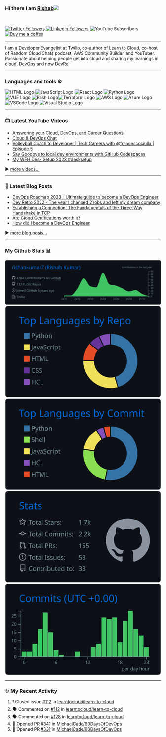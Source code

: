 ### Hi there I am [Rishab](https://rishabkumar.com)<img src="https://raw.githubusercontent.com/MartinHeinz/MartinHeinz/master/wave.gif" width="30px">
<br/>

[![Twitter Followers](https://img.shields.io/badge/Twitter-13k-blue?style=social&logo=twitter)](https://twitter.com/rishabk7)
[![Linkedin Followers](https://img.shields.io/badge/LinkedIn-7k-blue?style=social&logo=linkedin)](https://linkedin.com/in/rishabkumar7)
![YouTube Subscribers](https://img.shields.io/youtube/channel/subscribers/UCtLwBE6ZNXnQdQp5o36BUxA?label=YouTube&style=social) [![Buy me a coffee](https://img.shields.io/static/v1.svg?label=Buy%20me%20a%20coffee&message=🥨&color=black&logo=buy%20me%20a%20coffee&logoColor=white&labelColor=6f4e37)](https://www.buymeacoffee.com/rishabincloud)


---

I am a Developer Evangelist at Twilio, co-author of Learn to Cloud, co-host of Random Cloud Chats podcast, AWS Community Builder, and YouTuber. Passionate about helping people get into cloud and sharing my learnings in cloud, DevOps and now DevRel. 

---

### Languages and tools ⚙️
<!-- For more icons please follow  https://github.com/MikeCodesDotNET/ColoredBadges -->
<p>
<img src="https://www.svgrepo.com/show/303205/html-5-logo.svg" alt="HTML Logo" width="50" height="50"/> <img src="https://cdn.worldvectorlogo.com/logos/logo-javascript.svg" alt="JavaScript Logo" width="50" height="50"/> <img src="https://cdn.worldvectorlogo.com/logos/react-2.svg" alt="React Logo" width="50" height="50"/> <img src="https://cdn.worldvectorlogo.com/logos/python-5.svg" alt="Python Logo" width="50" height="50"/> <img src="https://cdn.worldvectorlogo.com/logos/vue-9.svg" alt="VUE Logo" width="50" height="50"/> <img src="https://cdn.worldvectorlogo.com/logos/bash-1.svg" alt="Bash Logo" width="50" height="50"/><img src="https://cdn.worldvectorlogo.com/logos/terraform-enterprise.svg" alt="Terraform Logo" width="50" height="50"/> <img src="https://cdn.worldvectorlogo.com/logos/aws-2.svg" alt="AWS Logo" width="50" height="50"/> <img src="https://cdn.worldvectorlogo.com/logos/azure-1.svg" alt="Azure Logo" width="50" height="50"/> <img src="https://cdn.worldvectorlogo.com/logos/visual-studio-code-1.svg" alt="VSCode Logo" width="50" height="50"/> <img src="https://cdn.worldvectorlogo.com/logos/visual-studio-2013.svg" alt="Visual Studio Logo" width="50" height="50"/>
</p>

---

### 📺 Latest YouTube Videos

<!-- YOUTUBE-VIDEOS-LIST:START -->
- [Answering your Cloud, DevOps, and Career Questions](https://www.youtube.com/watch?v=Mrs4Q_WFWGQ)
- [Cloud &amp; DevOps Chat](https://www.youtube.com/watch?v=eUAYxyjA_rM)
- [Volleyball Coach to Developer | Tech Careers with @francescociulla | Episode 5](https://www.youtube.com/watch?v=qnNpTFBzYg8)
- [Say Goodbye to local dev environments with GitHub Codespaces](https://www.youtube.com/watch?v=fI6LyWuxwcQ)
- [My WFH Desk Setup 2023 #desksetup](https://www.youtube.com/watch?v=WGXu_Wu7x08)
<!-- YOUTUBE-VIDEOS-LIST:END -->

▶️ [more videos...](https://www.youtube.com/channel/UCtLwBE6ZNXnQdQp5o36BUxA)

---

### 📕 Latest Blog Posts
<!-- BLOG-POST-LIST:START -->
- [DevOps Roadmap 2023 - Ultimate guide to become a DevOps Engineer](https://blog.rishabkumar.com/devops-roadmap-2023)
- [Dev Retro 2022 - The year I changed 2 jobs and left my dream company](https://blog.rishabkumar.com/dev-retro-2022-the-year-i-changed-2-jobs-and-left-my-dream-company)
- [Establishing a Connection: The Fundamentals of the Three-Way Handshake in TCP](https://blog.rishabkumar.com/three-way-handshake-in-tcp)
- [Are Cloud Certifications worth it?](https://blog.rishabkumar.com/are-cloud-certifications-worth-it)
- [How did I become a DevOps Engineer](https://blog.rishabkumar.com/how-did-i-become-a-devops-engineer)
<!-- BLOG-POST-LIST:END -->
▶️ [more blog posts...](https://blog.rishabkumar.com)

---

### My Github Stats 📊

[![](https://raw.githubusercontent.com/rishabkumar7/rishabkumar7/master/profile-summary-card-output/github_dark/0-profile-details.svg)](https://github.com/vn7n24fzkq/github-profile-summary-cards)
[![](https://raw.githubusercontent.com/rishabkumar7/rishabkumar7/master/profile-summary-card-output/github_dark/1-repos-per-language.svg)](https://github.com/vn7n24fzkq/github-profile-summary-cards) [![](https://raw.githubusercontent.com/rishabkumar7/rishabkumar7/master/profile-summary-card-output/github_dark/2-most-commit-language.svg)](https://github.com/vn7n24fzkq/github-profile-summary-cards)
[![](https://raw.githubusercontent.com/rishabkumar7/rishabkumar7/master/profile-summary-card-output/github_dark/3-stats.svg)](https://github.com/vn7n24fzkq/github-profile-summary-cards) [![](https://raw.githubusercontent.com/rishabkumar7/rishabkumar7/master/profile-summary-card-output/github_dark/4-productive-time.svg)](https://github.com/vn7n24fzkq/github-profile-summary-cards)
<!--
For future use
<a href="https://www.instagram.com/hemant.gz/">
  <img align="left" alt="Instagram" width="22px" src="https://cdn.jsdelivr.net/npm/simple-icons@v3/icons/instagram.svg" />
</a>
<a href="https://leetcode.com//">
  <img align="left" alt="Leetcode" width="22px" src="https://cdn.jsdelivr.net/npm/simple-icons@v3/icons/leetcode.svg" />
</a>
-->

---

### ✨ My Recent Activity
<!--START_SECTION:activity-->
1. ❗️ Closed issue [#112](https://github.com/learntocloud/learn-to-cloud/issues/112) in [learntocloud/learn-to-cloud](https://github.com/learntocloud/learn-to-cloud)
2. 🗣 Commented on [#112](https://github.com/learntocloud/learn-to-cloud/issues/112) in [learntocloud/learn-to-cloud](https://github.com/learntocloud/learn-to-cloud)
3. 🗣 Commented on [#128](https://github.com/learntocloud/learn-to-cloud/issues/128) in [learntocloud/learn-to-cloud](https://github.com/learntocloud/learn-to-cloud)
4. 💪 Opened PR [#341](https://github.com/MichaelCade/90DaysOfDevOps/pull/341) in [MichaelCade/90DaysOfDevOps](https://github.com/MichaelCade/90DaysOfDevOps)
5. 💪 Opened PR [#331](https://github.com/MichaelCade/90DaysOfDevOps/pull/331) in [MichaelCade/90DaysOfDevOps](https://github.com/MichaelCade/90DaysOfDevOps)
<!--END_SECTION:activity-->

<br/>

<!--
**rishabkumar7/rishabkumar7** is a ✨ _special_ ✨ repository because its `README.md` (this file) appears on your GitHub profile.

Here are some ideas to get you started:

- 🔭 I’m currently working on ...
- 🌱 I’m currently learning ...
- 👯 I’m looking to collaborate on ...
- 🤔 I’m looking for help with ...
- 💬 Ask me about ...
- 📫 How to reach me: ...
- 😄 Pronouns: ...
- ⚡ Fun fact: ...
-->
